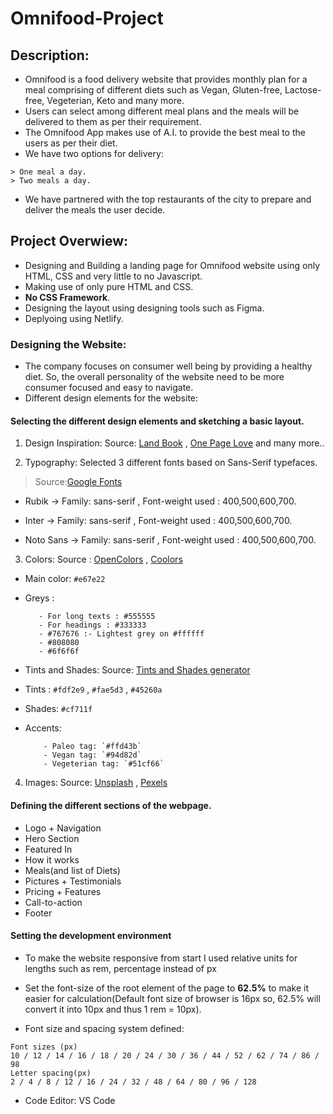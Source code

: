 # Omnifood-Project

## Description: 
- Omnifood is a food delivery website that provides monthly plan for a meal comprising of different diets such as Vegan, Gluten-free, Lactose-free, Vegeterian, Keto and many more.
- Users can select among different meal plans and the meals will be delivered to them as per their requirement.
- The Omnifood App makes use of A.I. to provide the best meal to the users as per their diet.
- We have two options for delivery: 
```
> One meal a day.
> Two meals a day.
```
- We have partnered with the top restaurants of the city to prepare and deliver the meals the user decide.

## Project Overwiew:
- Designing and Building a landing page for Omnifood website using only HTML, CSS and very little to no Javascript.
- Making use of only pure HTML and CSS. 
- **No CSS Framework**.
- Designing the layout using designing tools such as Figma.
- Deplyoing using Netlify.

### Designing the Website:
- The company focuses on consumer well being by providing a healthy diet. So, the overall personality of the website need to be more consumer focused and easy to navigate.
- Different design elements for the website:

#### Selecting the different design elements and sketching a basic layout.

1. Design Inspiration: Source: [Land Book](https://land-book.com/) , [One Page Love](https://onepagelove.com/inspiration) and many more..

2. Typography: Selected 3 different fonts based on Sans-Serif typefaces.
> Source:[Google Fonts](https://fonts.google.com/)
- Rubik -> Family: sans-serif , Font-weight used : 400,500,600,700.
* Inter -> Family: sans-serif , Font-weight used : 400,500,600,700.
+ Noto Sans -> Family: sans-serif , Font-weight used : 400,500,600,700.

3. Colors: Source : [OpenColors](https://yeun.github.io/open-color/) , [Coolors](https://coolors.co/palettes/trending)
- Main color: `#e67e22`
* Greys : 

         - For long texts : #555555
         - For headings : #333333
         - #767676 :- Lightest grey on #ffffff
         - #808080
         - #6f6f6f
          
+ Tints and Shades: Source: [Tints and Shades generator](https://maketintsandshades.com/)
- Tints : `#fdf2e9` , `#fae5d3` , `#45260a`
* Shades: `#cf711f`
+ Accents: 

          - Paleo tag: `#ffd43b`
          - Vegan tag: `#94d82d`
          - Vegeterian tag: `#51cf66`

4. Images: Source: [Unsplash](https://unsplash.com/) , [Pexels](https://www.pexels.com/)

#### Defining the different sections of the webpage.

- Logo + Navigation
- Hero Section
- Featured In
- How it works
- Meals(and list of Diets)
- Pictures + Testimonials
- Pricing + Features
- Call-to-action
- Footer

#### Setting the development environment

- To make the website responsive from start I used relative units for lengths such as rem, percentage instead of px
* Set the font-size of the root element of the page to **62.5%** to make it easier for calculation(Default font size of browser is 16px so, 62.5% will convert it into 10px and thus 1 rem = 10px).
+ Font size and spacing system defined:
```
Font sizes (px)
10 / 12 / 14 / 16 / 18 / 20 / 24 / 30 / 36 / 44 / 52 / 62 / 74 / 86 / 98
Letter spacing(px)
2 / 4 / 8 / 12 / 16 / 24 / 32 / 48 / 64 / 80 / 96 / 128

```
- Code Editor: VS Code
